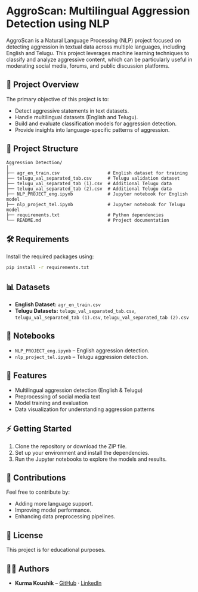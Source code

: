 
# AggroScan: Multilingual Aggression Detection using NLP

AggroScan is a Natural Language Processing (NLP) project focused on detecting aggression in textual data across multiple languages, including English and Telugu. This project leverages machine learning techniques to classify and analyze aggressive content, which can be particularly useful in moderating social media, forums, and public discussion platforms.

## 🚀 Project Overview

The primary objective of this project is to:
- Detect aggressive statements in text datasets.
- Handle multilingual datasets (English and Telugu).
- Build and evaluate classification models for aggression detection.
- Provide insights into language-specific patterns of aggression.

## 📂 Project Structure

```
Aggression Detection/
│
├── agr_en_train.csv                  # English dataset for training
├── telugu_val_separated_tab.csv      # Telugu validation dataset
├── telugu_val_separated_tab (1).csv  # Additional Telugu data
├── telugu_val_separated_tab (2).csv  # Additional Telugu data
├── NLP_PROJECT_eng.ipynb             # Jupyter notebook for English model
├── nlp_project_tel.ipynb             # Jupyter notebook for Telugu model
├── requirements.txt                  # Python dependencies
└── README.md                         # Project documentation
```

## 🛠️ Requirements

Install the required packages using:

```bash
pip install -r requirements.txt
```

## 📊 Datasets

- **English Dataset:** `agr_en_train.csv`
- **Telugu Datasets:** `telugu_val_separated_tab.csv`, `telugu_val_separated_tab (1).csv`, `telugu_val_separated_tab (2).csv`

## 📝 Notebooks

- `NLP_PROJECT_eng.ipynb` – English aggression detection.
- `nlp_project_tel.ipynb` – Telugu aggression detection.

## 🎯 Features

- Multilingual aggression detection (English & Telugu)
- Preprocessing of social media text
- Model training and evaluation
- Data visualization for understanding aggression patterns

## ⚡ Getting Started

1. Clone the repository or download the ZIP file.
2. Set up your environment and install the dependencies.
3. Run the Jupyter notebooks to explore the models and results.

## 🤝 Contributions

Feel free to contribute by:
- Adding more language support.
- Improving model performance.
- Enhancing data preprocessing pipelines.

## 📃 License

This project is for educational purposes.

## 🙋‍♂️ Authors

- **Kurma Koushik** – [GitHub](https://github.com/KURMA-KOUSHIK) · [LinkedIn](https://www.linkedin.com/in/kurma-koushik-690ab32b9/)
